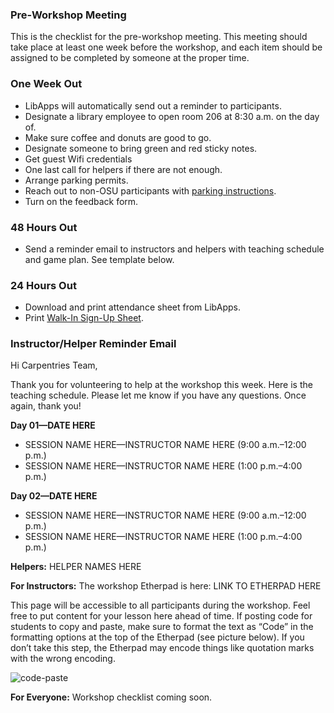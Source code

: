 ### Pre-Workshop Meeting
This is the checklist for the pre-workshop meeting. This meeting should take place at least one week before the workshop, and each item should be assigned to be completed by someone at the proper time.

### One Week Out
- LibApps will automatically send out a reminder to participants.
- Designate a library employee to open room 206 at 8:30 a.m. on the day of.
- Make sure coffee and donuts are good to go.
- Designate someone to bring green and red sticky notes.
- Get guest Wifi credentials
- One last call for helpers if there are not enough.
- Arrange parking permits.
- Reach out to non-OSU participants with [parking instructions](https://info.library.okstate.edu/carpentry#s-lg-box-wrapper-24219102).
- Turn on the feedback form.

### 48 Hours Out
- Send a reminder email to instructors and helpers with teaching schedule and game plan. See template below.

### 24 Hours Out
- Download and print attendance sheet from LibApps.
- Print [Walk-In Sign-Up Sheet](https://osf.io/6kv5w/).

### Instructor/Helper Reminder Email
Hi Carpentries Team,

Thank you for volunteering to help at the workshop this week. Here is the teaching schedule. Please let me know if you have any questions. Once again, thank you!

**Day 01—DATE HERE**
- SESSION NAME HERE—INSTRUCTOR NAME HERE (9:00 a.m.–12:00 p.m.)
- SESSION NAME HERE—INSTRUCTOR NAME HERE (1:00 p.m.–4:00 p.m.)

**Day 02—DATE HERE**
- SESSION NAME HERE—INSTRUCTOR NAME HERE (9:00 a.m.–12:00 p.m.)
- SESSION NAME HERE—INSTRUCTOR NAME HERE (1:00 p.m.–4:00 p.m.)

**Helpers:** HELPER NAMES HERE


**For Instructors:**
The workshop Etherpad is here: LINK TO ETHERPAD HERE

This page will be accessible to all participants during the workshop. Feel free to put content for your lesson here ahead of time. If posting code for students to copy and paste, make sure to format the text as “Code” in the formatting options at the top of the Etherpad (see picture below). If you don’t take this step, the Etherpad may encode things like quotation marks with the wrong encoding.

![code-paste](https://okstate-library.github.io/docs/carpentries/paste-code.jpg "Pasting code")

**For Everyone:**
Workshop checklist coming soon.
